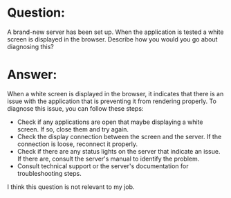 # Question:  
A brand-new server has been set up. When the application is tested a white screen is displayed in the browser. Describe how you would you go about diagnosing this?

# Answer:
When a white screen is displayed in the browser, it indicates that there is an issue with the application that is preventing it from rendering properly. To diagnose this issue, you can follow these steps:
- Check if any applications are open that maybe displaying a white screen. If so, close them and try again.
- Check the display connection between the screen and the server. If the connection is loose, reconnect it properly.
- Check if there are any status lights on the server that indicate an issue. If there are, consult the server's manual to identify the problem.
- Consult technical support or the server's documentation for troubleshooting steps.

I think this question is not relevant to my job.